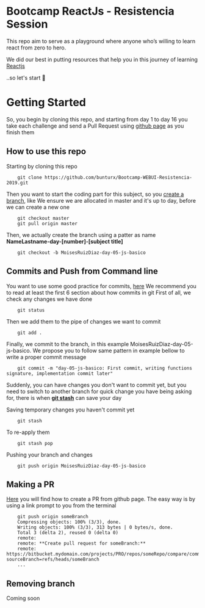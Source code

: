 #  Bootcamp ReactJs - Resistencia Session

This repo aim to serve as a playground where anyone who’s willing to learn react from zero to hero.

We did our best in putting resources that help you in this journey of learning [Reactjs](https://reactjs.org/)

..so let's start 💪

# Getting Started

So, you begin by cloning this repo, and starting from day 1 to day 16 you take each challenge and send a Pull Request using [github page](https://help.github.com/articles/creating-a-pull-request/) as you finish them

## How to use this repo

Starting by cloning this repo

```
    git clone https://github.com/bunturx/Bootcamp-WEBUI-Resistencia-2019.git

```
Then you want to start the coding part for this subject, so you [create a branch](https://github.com/Kunena/Kunena-Forum/wiki/Create-a-new-branch-with-git-and-manage-branches), like
We ensure we are allocated in master and it's up to day, before we can create a new one

```
    git checkout master
    git pull origin master

```
Then, we actually create the branch using a patter as name **NameLastname-day-[number]-[subject title]**
 

```
    git checkout -b MoisesRuizDiaz-day-05-js-basico

```
## Commits and Push from Command line

You want to use some good practice for commits, [here](https://github.com/trein/dev-best-practices/wiki/Git-Commit-Best-Practices) We recommend you to read at least the first 6 section about how commits in git
First of all, we check any changes we have done

```
    git status

```
Then we add them to the pipe of changes we want to commit

```
    git add .

```
Finally, we commit to the  branch, in this example MoisesRuizDiaz-day-05-js-basico. We propose you to follow same pattern in example bellow to write a proper commit message

```
    git commit -m "day-05-js-basico: First commit, writing functions signature, implementation commit later"

```
Suddenly, you can have changes you don't want to commit yet, but you need to switch to another branch for quick change you have being asking for, there is when **[git stash](https://www.atlassian.com/git/tutorials/saving-changes/git-stash)** can save your day

Saving temporary changes you haven't commit yet

```
    git stash

```
To re-apply them
```
    git stash pop
```
Pushing your branch and changes
```
    git push origin MoisesRuizDiaz-day-05-js-basico
```
## Making a PR

[Here](https://help.github.com/articles/creating-a-pull-request/) you will find how to create a PR from github page.
The easy way is by using a link prompt to you from the terminal
```
    git push origin someBranch
    Compressing objects: 100% (3/3), done.
    Writing objects: 100% (3/3), 313 bytes | 0 bytes/s, done.
    Total 3 (delta 2), reused 0 (delta 0)
    remote:
    remote: **Create pull request for someBranch:**
    remote:   https://bitbucket.mydomain.com/projects/PRO/repos/someRepo/compare/commits?sourceBranch=refs/heads/someBranch
    ...
```
## Removing branch

Coming soon
